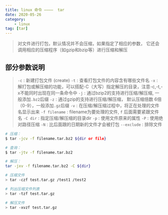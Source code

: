```yaml
---
title: linux 命令 ————  tar
date: 2020-05-26
category: 
    - linux
tag: [tar]
---
```


> 对文件进行打包，默认情况并不会压缩，如果指定了相应的参数，
> 它还会调用相应的压缩程序（如gzip和bzip等）进行压缩和解压


## 部分参数说明

> `-c` : 新建打包文件 (create)
> `-t` : 查看打包文件的内容含有哪些文件名
> `-x` : 解打包或解压缩的功能，可以搭配-C（大写）指定解压的目录，注意-c,-t,-x不能同时出现在同一条命令中
> `-j` : 通过bzip2的支持进行压缩/解压缩, 一般添加`.bz2`后缀
> `-z` : 通过gzip的支持进行压缩/解压缩， 默认压缩倍数 6倍  （0-9），一般添加`.gz`后缀
> `-v` : 在压缩/解压缩过程中，将正在处理的文件名显示出来
> `-f filename` : filename为要处理的文件, `f` 后面需要紧跟文件名
> `-C dir` : 指定压缩/解压缩的目录dir
> `-p` : 使用文件原来的属性
> `-P` : 使用绝对路径压缩
> `-N` : 比后面跟的日期新的文件才会被打包
> `--exclude` : 排除文件


```bash
# 压缩：
$ tar -jcv -f filename.tar.bz2 ${dir or file} 

# 查询：
$ tar -jtv -f filename.tar.bz2 

# 解压：
tar -jxv -f filename.tar.bz2 -C ${dir}

# 压缩文件
> tar -czf test.tar.gz /test1 /test2

# 列出压缩文件列表
> tar -tzf test.tar.gz

# 解压文件
> tar -xvzf test.tar.gz

```


